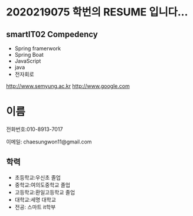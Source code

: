 # 2020219075 학번의 RESUME 입니다...

## smartIT02 Compedency
- Spring framerwork
- Spring Boat
- JavaScript
- java
- 전자회로

http://www.semyung.ac.kr
http://www.google.com


<body>
    <h1>이름</h1>
    <p>전화번호:010-8913-7017</p>
    <p>이메일: chaesungwon11@gmail.com</p>
    <h2>학력</h2>
    <ul>
        <li>초등학교:우신초 졸업</li>
        <li>중학교:여의도중학교 졸업</li>
        <li>고등학교:환일고등학교 졸업</li>
        <li>대학교:세명 대학교</li>
        <li>전공: 스마트 it학부 </li>    
</body>
